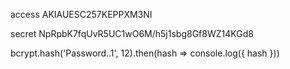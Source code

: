 access AKIAUESC257KEPPXM3NI

secret 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

bcrypt.hash('Password..1', 12).then(hash => console.log({ hash }))